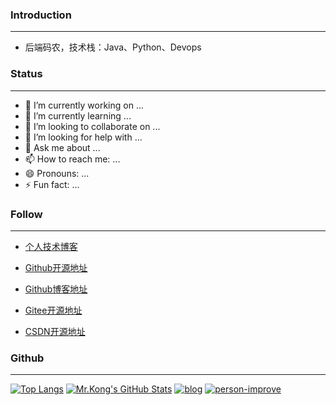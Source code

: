### Introduction

---

- 后端码农，技术栈：Java、Python、Devops

### Status

---

- 🔭 I’m currently working on ...
- 🌱 I’m currently learning ...
- 👯 I’m looking to collaborate on ...
- 🤔 I’m looking for help with ...
- 💬 Ask me about ...
- 📫 How to reach me: ...
- 😄 Pronouns: ...
- ⚡ Fun fact: ...

### Follow

---

- [个人技术博客](http://blog.focusprogram.top)

- [Github开源地址](https://github.com/FocusProgram) 

- [Github博客地址](https://focusprogram.github.io)

- [Gitee开源地址](https://gitee.com/FocusProgram) 

- [CSDN开源地址](https://blog.csdn.net/qq_41112063) 

### Github

---

[![Top Langs](https://github-readme-stats.vercel.app/api/top-langs/?username=FocusProgram&layout=compact&theme=dark)](https://github.com/FocusProgram)
[![Mr.Kong's GitHub Stats](https://github-readme-stats.vercel.app/api?username=FocusProgram&theme=dark&show_icons=true)](https://github.com/FocusProgram) 
[![blog](https://github-readme-stats.vercel.app/api/pin/?username=FocusProgram&repo=focusprogram.github.io&show_owner=true&theme=dark)](https://github.com/FocusProgram/focusprogram.github.io)
[![person-improve](https://github-readme-stats.vercel.app/api/pin/?username=FocusProgram&repo=person-improve&show_owner=true&theme=dark)](https://github.com/FocusProgram/person-improve)
